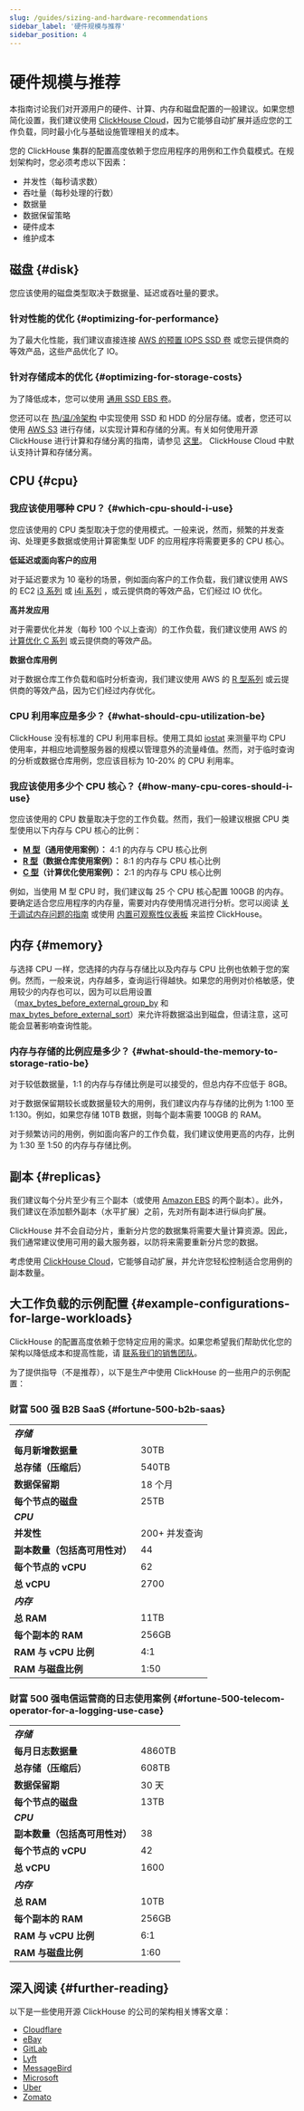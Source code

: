 ```yaml
---
slug: /guides/sizing-and-hardware-recommendations
sidebar_label: '硬件规模与推荐'
sidebar_position: 4
---
```


# 硬件规模与推荐

本指南讨论我们对开源用户的硬件、计算、内存和磁盘配置的一般建议。如果您想简化设置，我们建议使用 [ClickHouse Cloud](https://clickhouse.com/cloud)，因为它能够自动扩展并适应您的工作负载，同时最小化与基础设施管理相关的成本。

您的 ClickHouse 集群的配置高度依赖于您应用程序的用例和工作负载模式。在规划架构时，您必须考虑以下因素：

- 并发性（每秒请求数）
- 吞吐量（每秒处理的行数）
- 数据量
- 数据保留策略
- 硬件成本
- 维护成本

## 磁盘 {#disk}

您应该使用的磁盘类型取决于数据量、延迟或吞吐量的要求。

### 针对性能的优化 {#optimizing-for-performance}

为了最大化性能，我们建议直接连接 [AWS 的预置 IOPS SSD 卷](https://docs.aws.amazon.com/AWSEC2/latest/UserGuide/provisioned-iops.html) 或您云提供商的等效产品，这些产品优化了 IO。

### 针对存储成本的优化 {#optimizing-for-storage-costs}

为了降低成本，您可以使用 [通用 SSD EBS 卷](https://docs.aws.amazon.com/AWSEC2/latest/UserGuide/general-purpose.html)。

您还可以在 [热/温/冷架构](/guides/developer/ttl#implementing-a-hotwarmcold-architecture) 中实现使用 SSD 和 HDD 的分层存储。或者，您还可以使用 [AWS S3](https://aws.amazon.com/s3/) 进行存储，以实现计算和存储的分离。有关如何使用开源 ClickHouse 进行计算和存储分离的指南，请参见 [这里](/guides/separation-storage-compute)。 ClickHouse Cloud 中默认支持计算和存储分离。

## CPU {#cpu}

### 我应该使用哪种 CPU？ {#which-cpu-should-i-use}

您应该使用的 CPU 类型取决于您的使用模式。一般来说，然而，频繁的并发查询、处理更多数据或使用计算密集型 UDF 的应用程序将需要更多的 CPU 核心。

**低延迟或面向客户的应用**

对于延迟要求为 10 毫秒的场景，例如面向客户的工作负载，我们建议使用 AWS 的 EC2 [i3 系列](https://aws.amazon.com/ec2/instance-types/i3/) 或 [i4i 系列](https://aws.amazon.com/ec2/instance-types/i4i/) ，或云提供商的等效产品，它们经过 IO 优化。

**高并发应用**

对于需要优化并发（每秒 100 个以上查询）的工作负载，我们建议使用 AWS 的 [计算优化 C 系列](https://aws.amazon.com/ec2/instance-types/#Compute_Optimized) 或云提供商的等效产品。

**数据仓库用例**

对于数据仓库工作负载和临时分析查询，我们建议使用 AWS 的 [R 型系列](https://aws.amazon.com/ec2/instance-types/#Memory_Optimized) 或云提供商的等效产品，因为它们经过内存优化。

### CPU 利用率应是多少？ {#what-should-cpu-utilization-be}

ClickHouse 没有标准的 CPU 利用率目标。使用工具如 [iostat](https://linux.die.net/man/1/iostat) 来测量平均 CPU 使用率，并相应地调整服务器的规模以管理意外的流量峰值。然而，对于临时查询的分析或数据仓库用例，您应该目标为 10-20% 的 CPU 利用率。

### 我应该使用多少个 CPU 核心？ {#how-many-cpu-cores-should-i-use}

您应该使用的 CPU 数量取决于您的工作负载。然而，我们一般建议根据 CPU 类型使用以下内存与 CPU 核心的比例：

- **[M 型](https://aws.amazon.com/ec2/instance-types/)（通用使用案例）：** 4:1 的内存与 CPU 核心比例
- **[R 型](https://aws.amazon.com/ec2/instance-types/#Memory_Optimized)（数据仓库使用案例）：** 8:1 的内存与 CPU 核心比例
- **[C 型](https://aws.amazon.com/ec2/instance-types/#Compute_Optimized)（计算优化使用案例）：** 2:1 的内存与 CPU 核心比例

例如，当使用 M 型 CPU 时，我们建议每 25 个 CPU 核心配置 100GB 的内存。要确定适合您应用程序的内存量，需要对内存使用情况进行分析。您可以阅读 [关于调试内存问题的指南](/guides/developer/debugging-memory-issues) 或使用 [内置可观察性仪表板](/operations/monitoring) 来监控 ClickHouse。

## 内存 {#memory}

与选择 CPU 一样，您选择的内存与存储比以及内存与 CPU 比例也依赖于您的案例。然而，一般来说，内存越多，查询运行得越快。如果您的用例对价格敏感，使用较少的内存也可以，因为可以启用设置（[max_bytes_before_external_group_by](/operations/settings/query-complexity#settings-max_bytes_before_external_group_by) 和 [max_bytes_before_external_sort](/operations/settings/query-complexity#settings-max_bytes_before_external_sort)）来允许将数据溢出到磁盘，但请注意，这可能会显著影响查询性能。

### 内存与存储的比例应是多少？ {#what-should-the-memory-to-storage-ratio-be}

对于较低数据量，1:1 的内存与存储比例是可以接受的，但总内存不应低于 8GB。

对于数据保留期较长或数据量较大的用例，我们建议内存与存储的比例为 1:100 至 1:130。例如，如果您存储 10TB 数据，则每个副本需要 100GB 的 RAM。

对于频繁访问的用例，例如面向客户的工作负载，我们建议使用更高的内存，比例为 1:30 至 1:50 的内存与存储比例。

## 副本 {#replicas}

我们建议每个分片至少有三个副本（或使用 [Amazon EBS](https://aws.amazon.com/ebs/) 的两个副本）。此外，我们建议在添加额外副本（水平扩展）之前，先对所有副本进行纵向扩展。

ClickHouse 并不会自动分片，重新分片您的数据集将需要大量计算资源。因此，我们通常建议使用可用的最大服务器，以防将来需要重新分片您的数据。

考虑使用 [ClickHouse Cloud](https://clickhouse.com/cloud)，它能够自动扩展，并允许您轻松控制适合您用例的副本数量。

## 大工作负载的示例配置 {#example-configurations-for-large-workloads}

ClickHouse 的配置高度依赖于您特定应用的需求。如果您希望我们帮助优化您的架构以降低成本和提高性能，请 [联系我们的销售团队](https://clickhouse.com/company/contact?loc=docs-sizing-and-hardware-recommendations)。

为了提供指导（不是推荐），以下是生产中使用 ClickHouse 的一些用户的示例配置：

### 财富 500 强 B2B SaaS {#fortune-500-b2b-saas}

<table>
    <tr>
        <td col="2"><strong><em>存储</em></strong></td>
    </tr>
    <tr>
        <td><strong>每月新增数据量</strong></td>
        <td>30TB</td>
    </tr>
    <tr>
        <td><strong>总存储（压缩后）</strong></td>
        <td>540TB</td>
    </tr>
    <tr>
        <td><strong>数据保留期</strong></td>
        <td>18 个月</td>
    </tr>
    <tr>
        <td><strong>每个节点的磁盘</strong></td>
        <td>25TB</td>
    </tr>
    <tr>
        <td col="2"><strong><em>CPU</em></strong></td>
    </tr>
    <tr>
        <td><strong>并发性</strong></td>
        <td>200+ 并发查询</td>
    </tr>
    <tr>
        <td><strong>副本数量（包括高可用性对）</strong></td>
        <td>44</td>
    </tr>
    <tr>
        <td><strong>每个节点的 vCPU</strong></td>
        <td>62</td>
    </tr>
    <tr>
        <td><strong>总 vCPU</strong></td>
        <td>2700</td>
    </tr>
    <tr>
        <td col="2"><strong><em>内存</em></strong></td>
    </tr>
    <tr>
        <td><strong>总 RAM</strong></td>
        <td>11TB</td>
    </tr>
    <tr>
        <td><strong>每个副本的 RAM</strong></td>
        <td>256GB</td>
    </tr>
    <tr>
        <td><strong>RAM 与 vCPU 比例</strong></td>
        <td>4:1</td>
    </tr>
    <tr>
        <td><strong>RAM 与磁盘比例</strong></td>
        <td>1:50</td>
    </tr>
</table>

### 财富 500 强电信运营商的日志使用案例 {#fortune-500-telecom-operator-for-a-logging-use-case}

<table>
    <tr>
        <td col="2"><strong><em>存储</em></strong></td>
    </tr>
    <tr>
        <td><strong>每月日志数据量</strong></td>
        <td>4860TB</td>
    </tr>
    <tr>
        <td><strong>总存储（压缩后）</strong></td>
        <td>608TB</td>
    </tr>
    <tr>
        <td><strong>数据保留期</strong></td>
        <td>30 天</td>
    </tr>
    <tr>
        <td><strong>每个节点的磁盘</strong></td>
        <td>13TB</td>
    </tr>
    <tr>
        <td col="2"><strong><em>CPU</em></strong></td>
    </tr>
    <tr>
        <td><strong>副本数量（包括高可用性对）</strong></td>
        <td>38</td>
    </tr>
    <tr>
        <td><strong>每个节点的 vCPU</strong></td>
        <td>42</td>
    </tr>
    <tr>
        <td><strong>总 vCPU</strong></td>
        <td>1600</td>
    </tr>
    <tr>
        <td col="2"><strong><em>内存</em></strong></td>
    </tr>
    <tr>
        <td><strong>总 RAM</strong></td>
        <td>10TB</td>
    </tr>
    <tr>
        <td><strong>每个副本的 RAM</strong></td>
        <td>256GB</td>
    </tr>
    <tr>
        <td><strong>RAM 与 vCPU 比例</strong></td>
        <td>6:1</td>
    </tr>
    <tr>
        <td><strong>RAM 与磁盘比例</strong></td>
        <td>1:60</td>
    </tr>
</table>

## 深入阅读 {#further-reading}

以下是一些使用开源 ClickHouse 的公司的架构相关博客文章：

- [Cloudflare](https://blog.cloudflare.com/http-analytics-for-6m-requests-per-second-using-clickhouse/?utm_source=linkedin&utm_medium=social&utm_campaign=blog)
- [eBay](https://innovation.ebayinc.com/tech/engineering/ou-online-analytical-processing/)
- [GitLab](https://handbook.gitlab.com/handbook/engineering/development/ops/monitor/observability/#clickhouse-datastore)
- [Lyft](https://eng.lyft.com/druid-deprecation-and-clickhouse-adoption-at-lyft-120af37651fd)
- [MessageBird](https://clickhouse.com/blog/how-messagebird-uses-clickhouse-to-monitor-the-delivery-of-billions-of-messages)
- [Microsoft](https://clickhouse.com/blog/self-service-data-analytics-for-microsofts-biggest-web-properties)
- [Uber](https://www.uber.com/en-ES/blog/logging/)
- [Zomato](https://blog.zomato.com/building-a-cost-effective-logging-platform-using-clickhouse-for-petabyte-scale)
